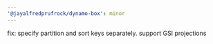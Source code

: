 ```yaml
---
'@jayalfredprufrock/dynamo-box': minor
---
```


fix: specify partition and sort keys separately. support GSI projections
